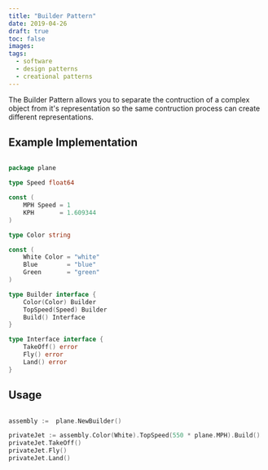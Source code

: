 ```yaml
---
title: "Builder Pattern"
date: 2019-04-26
draft: true
toc: false
images:
tags:
  - software
  - design patterns
  - creational patterns
---
```

The Builder Pattern allows you to separate the contruction of a complex object from it's representation so the same contruction process can create different representations.

## Example Implementation 

```go

package plane

type Speed float64

const (
	MPH Speed = 1
	KPH       = 1.609344
)

type Color string

const (
	White Color = "white"
	Blue        = "blue"
	Green       = "green"
)

type Builder interface {
	Color(Color) Builder
	TopSpeed(Speed) Builder
	Build() Interface
}

type Interface interface {
	TakeOff() error
	Fly() error
	Land() error
}


```

## Usage

```go

assembly :=  plane.NewBuilder()

privateJet := assembly.Color(White).TopSpeed(550 * plane.MPH).Build()
privateJet.TakeOff()
privateJet.Fly()
privateJet.Land()

```